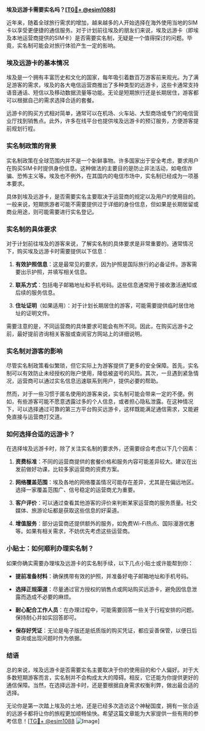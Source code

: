**埃及远游卡需要实名吗？[[TG💪+ @esim1088](https://t.me/s/esim1088)]**

近年来，随着全球旅行需求的增加，越来越多的人开始选择在海外使用当地的SIM卡以享受更便捷的通信服务。对于计划前往埃及的朋友们来说，埃及远游卡（即埃及本地运营商提供的SIM卡）是否需要实名制，无疑是一个值得探讨的问题。毕竟，实名制可能会对旅行体验产生一定的影响。

### 埃及远游卡的基本情况

埃及是一个拥有丰富历史和文化的国家，每年吸引着数百万游客前来观光。为了满足游客的需求，埃及的各大电信运营商推出了多种类型的远游卡，这些卡通常支持语音通话、短信以及移动数据流量等功能。无论是短期旅行还是长期居住，游客都可以根据自己的需求选择合适的套餐。

远游卡的购买方式相对简单，通常可以在机场、火车站、大型商场或专门的电信营业厅找到销售点。此外，许多在线平台也提供埃及远游卡的预订服务，方便游客提前规划行程。

### 实名制政策的背景

实名制政策在全球范围内并不是一个新鲜事物。许多国家出于安全考虑，要求用户在购买SIM卡时提供身份信息。这种做法的主要目的是防止非法活动，如电信诈骗、恐怖主义等。埃及也不例外，在其国内的电信市场中，实名制已经成为一项基本要求。

具体到埃及远游卡，是否需要实名主要取决于运营商的规定以及用户的使用目的。一般来说，短期旅游者可能不需要提供过于详细的身份信息，但如果是长期居留或商业用途，则可能需要进行实名登记。

### 实名制的具体要求

对于计划前往埃及的游客来说，了解实名制的具体要求是非常重要的。通常情况下，购买埃及远游卡时需要提供以下信息：

1. **有效护照信息**：这是最常见的要求，因为护照是国际旅行的必备证件。游客需要出示护照，并填写相关信息。
   
2. **联系方式**：包括电子邮箱地址和手机号码。这些信息通常用于接收激活通知或后续的服务信息。

3. **住址证明**（如果适用）：对于计划长期居住的游客，可能需要提供临时居住地址的证明文件。

需要注意的是，不同运营商的具体要求可能会有所不同。因此，在购买远游卡之前，最好提前咨询相关客服或查阅官方网站上的详细说明。

### 实名制对游客的影响

尽管实名制政策看似繁琐，但它实际上为游客提供了更多的安全保障。首先，实名制可以有效防止未经授权的账户使用，降低被盗号的风险。其次，一旦遇到紧急情况，运营商可以通过实名信息迅速联系到用户，提供必要的帮助。

然而，对于一些习惯于匿名使用的游客来说，实名制可能会带来一定的不便。例如，有些游客可能不愿意透露过多的个人信息，或者担心隐私泄露。在这种情况下，可以选择通过可靠的第三方平台购买远游卡，这样既能满足通信需求，又能避免直接与运营商打交道。

### 如何选择合适的远游卡？

在选择埃及远游卡时，除了关注实名制的要求外，还需要综合考虑以下几个因素：

1. **资费标准**：不同的运营商提供的套餐价格和服务内容可能差异较大。建议在出发前做好功课，比较多家运营商的资费方案。

2. **网络覆盖范围**：埃及各地的网络覆盖情况可能存在差异，尤其是在偏远地区。选择一家覆盖范围广、信号稳定的运营商尤为重要。

3. **客户评价**：可以通过查看其他游客的评价来判断某家运营商的服务质量。社交媒体、旅游论坛都是获取这些信息的好渠道。

4. **增值服务**：部分运营商还提供额外的服务，如免费Wi-Fi热点、国际漫游优惠等。如果有相关需求，不妨优先考虑这些运营商。

### 小贴士：如何顺利办理实名制？

如果你确实需要办理埃及远游卡的实名制手续，以下几点小贴士或许能帮到你：

- **提前准备材料**：确保携带有效的护照，并准备好电子邮箱地址和手机号码。
  
- **选择正规渠道**：尽量通过官方授权的销售点或网站购买远游卡，避免因信息泄露而造成不必要的麻烦。

- **耐心配合工作人员**：在办理过程中，可能需要回答一些关于行程安排的问题。保持耐心并如实回答即可。

- **保存好凭证**：无论是电子版还是纸质版的购买凭证，都应妥善保管，以便日后查询或出现问题时作为依据。

### 结语

总的来说，埃及远游卡是否需要实名主要取决于你的使用目的和个人偏好。对于大多数短期游客而言，实名制并不会构成太大的障碍。相反，它还能为你提供更好的通信保障。当然，在选择远游卡时，还是要根据自身需求权衡利弊，做出最合适的选择。

无论你是第一次踏上埃及的土地，还是已经多次造访这个神秘国度，拥有一张合适的远游卡都将让你的旅程更加顺畅愉快。希望这篇文章能为大家提供一些有用的参考信息！[[TG💪+ @esim1088](https://t.me/s/esim1088) ![Image](https://i.postimg.cc/4NQfJmqS/Snipaste-2025-05-13-00-14-12.png)]